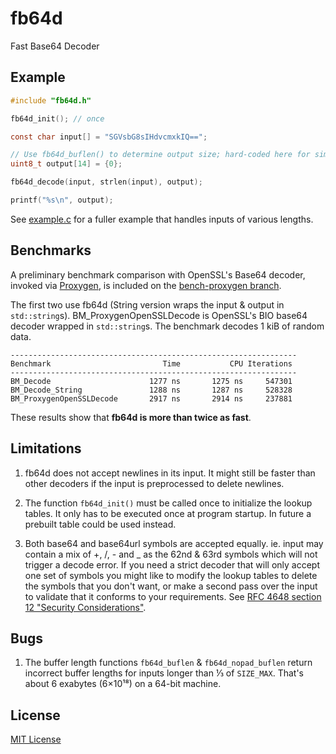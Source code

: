 # fb64d

Fast Base64 Decoder

## Example

```c
#include "fb64d.h"

fb64d_init(); // once

const char input[] = "SGVsbG8sIHdvcmxkIQ==";

// Use fb64d_buflen() to determine output size; hard-coded here for simplicity.
uint8_t output[14] = {0};

fb64d_decode(input, strlen(input), output);

printf("%s\n", output);
```

See [example.c](example.c) for a fuller example that handles inputs of various lengths.

## Benchmarks

A preliminary benchmark comparison with OpenSSL's Base64 decoder,
invoked via [Proxygen](https://github.com/facebook/proxygen), is included on
the [bench-proxygen branch](https://github.com/tedjp/fb64d/commits/bench-proxygen).

The first two use fb64d (String version wraps the input & output
in `std::string`s). BM\_ProxygenOpenSSLDecode is OpenSSL's BIO base64 decoder wrapped
in `std::string`s. The benchmark decodes 1 kiB of random data.

```
----------------------------------------------------------------
Benchmark                         Time           CPU Iterations
----------------------------------------------------------------
BM_Decode                      1277 ns       1275 ns     547301
BM_Decode_String               1288 ns       1287 ns     528328
BM_ProxygenOpenSSLDecode       2917 ns       2914 ns     237881
```

These results show that **fb64d is more than twice as fast**.

## Limitations

1. fb64d does not accept newlines in its input. It might still be faster than other
   decoders if the input is preprocessed to delete newlines.

2. The function `fb64d_init()` must be called once to initialize the lookup
   tables. It only has to be executed once at program startup. In future a
   prebuilt table could be used instead.

3. Both base64 and base64url symbols are accepted equally. ie. input may contain
   a mix of +, /, - and _ as the 62nd & 63rd symbols which will not trigger a
   decode error. If you need a strict decoder that will only accept one set of
   symbols you might like to modify the lookup tables to delete the symbols
   that you don't want, or make a second pass over the input to validate that
   it conforms to your requirements. See [RFC 4648 section 12 "Security
   Considerations"](https://tools.ietf.org/html/rfc4648#section-12).

## Bugs

1. The buffer length functions `fb64d_buflen` & `fb64d_nopad_buflen` return incorrect
   buffer lengths for inputs longer than ⅓ of `SIZE_MAX`. That's about 6 exabytes
   (6×10¹⁸) on a 64-bit machine.

## License

[MIT License](LICENSE)
